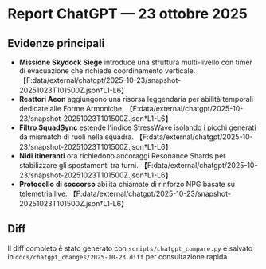 # Report ChatGPT — 23 ottobre 2025

## Evidenze principali
- **Missione Skydock Siege** introduce una struttura multi-livello con timer di evacuazione che richiede coordinamento verticale.
  【F:data/external/chatgpt/2025-10-23/snapshot-20251023T101500Z.json†L1-L6】
- **Reattori Aeon** aggiungono una risorsa leggendaria per abilità temporali dedicate alle Forme Armoniche.
  【F:data/external/chatgpt/2025-10-23/snapshot-20251023T101500Z.json†L1-L6】
- **Filtro SquadSync** estende l'indice StressWave isolando i picchi generati da mismatch di ruoli nella squadra.
  【F:data/external/chatgpt/2025-10-23/snapshot-20251023T101500Z.json†L1-L6】
- **Nidi itineranti** ora richiedono ancoraggi Resonance Shards per stabilizzare gli spostamenti tra turni.
  【F:data/external/chatgpt/2025-10-23/snapshot-20251023T101500Z.json†L1-L6】
- **Protocollo di soccorso** abilita chiamate di rinforzo NPG basate su telemetria live.
  【F:data/external/chatgpt/2025-10-23/snapshot-20251023T101500Z.json†L1-L6】

## Diff
Il diff completo è stato generato con `scripts/chatgpt_compare.py` e salvato in
`docs/chatgpt_changes/2025-10-23.diff` per consultazione rapida.

